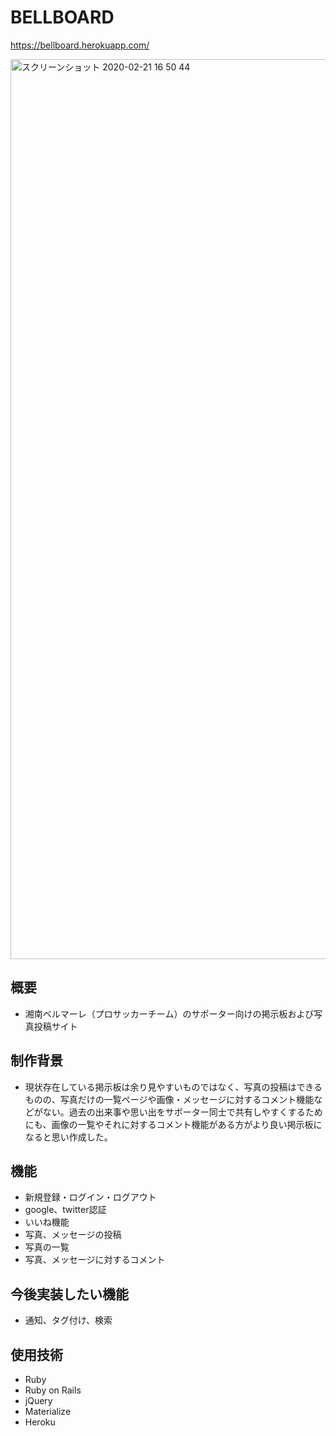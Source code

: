  # BELLBOARD
 https://bellboard.herokuapp.com/
 
 
<img width="1440" alt="スクリーンショット 2020-02-21 16 50 44" src="https://user-images.githubusercontent.com/43293926/75014755-61410700-54ca-11ea-83fb-d172a7d12baf.png">

 ## 概要
 - 湘南ベルマーレ（プロサッカーチーム）のサポーター向けの掲示板および写真投稿サイト

 ## 制作背景
 - 現状存在している掲示板は余り見やすいものではなく、写真の投稿はできるものの、写真だけの一覧ページや画像・メッセージに対するコメント機能などがない。過去の出来事や思い出をサポーター同士で共有しやすくするためにも、画像の一覧やそれに対するコメント機能がある方がより良い掲示板になると思い作成した。
 
 ## 機能
 - 新規登録・ログイン・ログアウト
 - google、twitter認証
 - いいね機能
 - 写真、メッセージの投稿
 - 写真の一覧
 - 写真、メッセージに対するコメント
  
 ## 今後実装したい機能
 - 通知、タグ付け、検索
 
 ## 使用技術
 - Ruby
 - Ruby on Rails
 - jQuery
 - Materialize
 - Heroku
 
